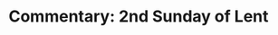 ---
title: "Commentary: 2nd Sunday of Lent"
layout: reader
description: "Theme: God's call and our response"
feature_image: posts/commentary-lent.webp
category: commentary
published: true
---